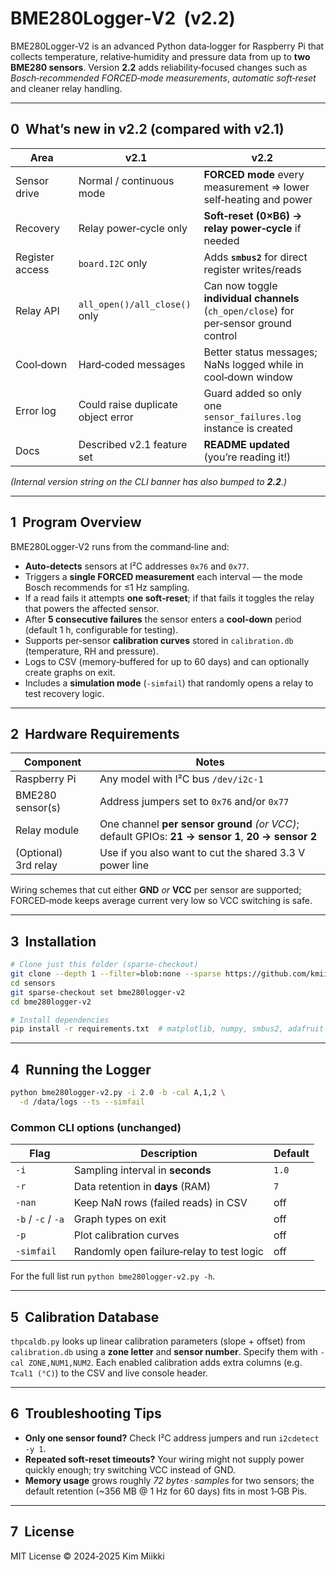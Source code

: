 # BME280Logger‑V2  (v2.2)

BME280Logger‑V2 is an advanced Python data‑logger for Raspberry Pi that collects temperature, relative‑humidity and pressure data from up to **two BME280 sensors**.
Version **2.2** adds reliability‑focused changes such as *Bosch‑recommended FORCED‑mode measurements*, *automatic soft‑reset* and cleaner relay handling.

---

## 0  What’s new in v2.2 (compared with v2.1)

| Area            | v2.1                               | **v2.2**                                                                               |
| --------------- | ---------------------------------- | -------------------------------------------------------------------------------------- |
| Sensor drive    | Normal / continuous mode           | **FORCED mode** every measurement ⇒ lower self‑heating and power                       |
| Recovery        | Relay power‑cycle only             | **Soft‑reset (0×B6) → relay power‑cycle** if needed                                    |
| Register access | `board.I2C` only                   | Adds **`smbus2`** for direct register writes/reads                                     |
| Relay API       | `all_open()/all_close()` only      | Can now toggle **individual channels** (`ch_open/close`) for per‑sensor ground control |
| Cool‑down       | Hard‑coded messages                | Better status messages; NaNs logged while in cool‑down window                          |
| Error log       | Could raise duplicate object error | Guard added so only one `sensor_failures.log` instance is created                      |
| Docs            | Described v2.1 feature set         | **README updated** (you’re reading it!)                                                |

*(Internal version string on the CLI banner has also bumped to **2.2**.)*

---

## 1  Program Overview

BME280Logger‑V2 runs from the command‑line and:

* **Auto‑detects** sensors at I²C addresses `0x76` and `0x77`.
* Triggers a **single FORCED measurement** each interval — the mode Bosch recommends for ≤1 Hz sampling.
* If a read fails it attempts **one soft‑reset**; if that fails it toggles the relay that powers the affected sensor.
* After **5 consecutive failures** the sensor enters a **cool‑down** period (default 1 h, configurable for testing).
* Supports per‑sensor **calibration curves** stored in `calibration.db` (temperature, RH and pressure).
* Logs to CSV (memory‑buffered for up to 60 days) and can optionally create graphs on exit.
* Includes a **simulation mode** (`-simfail`) that randomly opens a relay to test recovery logic.

---

## 2  Hardware Requirements

| Component            | Notes                                                                                             |
| -------------------- | ------------------------------------------------------------------------------------------------- |
| Raspberry Pi         | Any model with I²C bus `/dev/i2c‑1`                                                               |
| BME280 sensor(s)     | Address jumpers set to `0x76` and/or `0x77`                                                       |
| Relay module         | One channel **per sensor ground** *(or VCC)*; default GPIOs: **21 → sensor 1**, **20 → sensor 2** |
| (Optional) 3rd relay | Use if you also want to cut the shared 3.3 V power line                                           |

Wiring schemes that cut either **GND** *or* **VCC** per sensor are supported; FORCED‑mode keeps average current very low so VCC switching is safe.

---

## 3  Installation

```bash
# Clone just this folder (sparse‑checkout)
git clone --depth 1 --filter=blob:none --sparse https://github.com/kmiikki/sensors.git
cd sensors
git sparse-checkout set bme280logger-v2
cd bme280logger-v2

# Install dependencies
pip install -r requirements.txt  # matplotlib, numpy, smbus2, adafruit‑blinka, etc.
```

---

## 4  Running the Logger

```bash
python bme280logger-v2.py -i 2.0 -b -cal A,1,2 \
  -d /data/logs --ts --simfail
```

### Common CLI options (unchanged)

| Flag               | Description                               | Default |
| ------------------ | ----------------------------------------- | ------- |
| `-i`               | Sampling interval in **seconds**          | `1.0`   |
| `-r`               | Data retention in **days** (RAM)          | `7`     |
| `-nan`             | Keep NaN rows (failed reads) in CSV       | off     |
| `-b` / `-c` / `-a` | Graph types on exit                       | off     |
| `-p`               | Plot calibration curves                   | off     |
| `-simfail`         | Randomly open failure‑relay to test logic | off     |

For the full list run `python bme280logger-v2.py -h`.

---

## 5  Calibration Database

`thpcaldb.py` looks up linear calibration parameters (slope + offset) from `calibration.db` using a **zone letter** and **sensor number**. Specify them with `-cal ZONE,NUM1,NUM2`.  Each enabled calibration adds extra columns (e.g. `Tcal1 (°C)`) to the CSV and live console header.

---

## 6  Troubleshooting Tips

* **Only one sensor found?** Check I²C address jumpers and run `i2cdetect -y 1`.
* **Repeated soft‑reset timeouts?** Your wiring might not supply power quickly enough; try switching VCC instead of GND.
* **Memory usage** grows roughly *72 bytes · samples* for two sensors; the default retention (\~356 MB @ 1 Hz for 60 days) fits in most 1‑GB Pis.

---

## 7  License

MIT License © 2024‑2025 Kim Miikki
